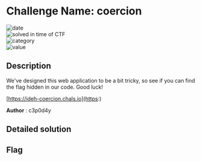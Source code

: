 # Challenge Name: coercion


![date](https://img.shields.io/badge/date-26.02.2023-brightgreen.svg)  
![solved in time of CTF](https://img.shields.io/badge/solved-in%20time%20of%20CTF-brightgreen.svg)   
![category](https://img.shields.io/badge/category-WEB-blueviolet.svg)   
![value](https://img.shields.io/badge/value-150-blue.svg)  


## Description

We've designed this web application to be a bit tricky, so see if you can find the flag hidden in our code. Good luck!

[https://ideh-coercion.chals.io](https:)

**Author** : c3p0d4y

## Detailed solution

## Flag

